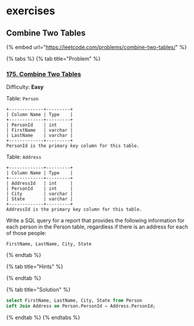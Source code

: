 # exercises

## Combine Two Tables

{% embed url="https://leetcode.com/problems/combine-two-tables/" %}

{% tabs %}
{% tab title="Problem" %}
### [175. Combine Two Tables](https://leetcode.com/problems/combine-two-tables/)

Difficulty: **Easy**

Table: `Person`

```text
+-------------+---------+
| Column Name | Type    |
+-------------+---------+
| PersonId    | int     |
| FirstName   | varchar |
| LastName    | varchar |
+-------------+---------+
PersonId is the primary key column for this table.
```

Table: `Address`

```text
+-------------+---------+
| Column Name | Type    |
+-------------+---------+
| AddressId   | int     |
| PersonId    | int     |
| City        | varchar |
| State       | varchar |
+-------------+---------+
AddressId is the primary key column for this table.
```

Write a SQL query for a report that provides the following information for each person in the Person table, regardless if there is an address for each of those people:

```text
FirstName, LastName, City, State
```
{% endtab %}

{% tab title="Hints" %}

{% endtab %}

{% tab title="Solution" %}
```sql
select FirstName, LastName, City, State from Person
Left Join Address on Person.PersonId = Address.PersonId;
```
{% endtab %}
{% endtabs %}

